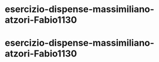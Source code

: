 # esercizio-dispense-massimiliano-atzori-Fabio1130
# esercizio-dispense-massimiliano-atzori-Fabio1130
